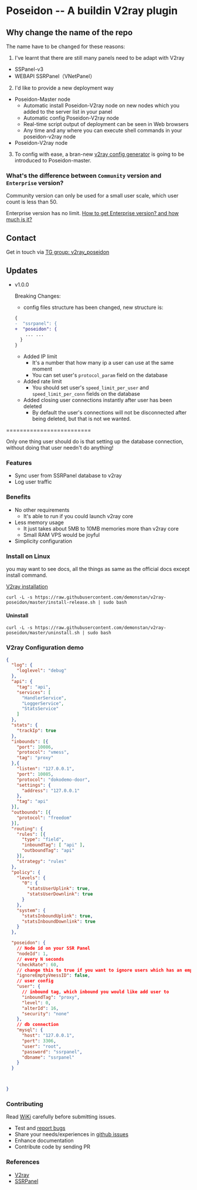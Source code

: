 # Poseidon -- A buildin V2ray plugin

## Why change the name of the repo

The name have to be changed for these reasons:

1. I've learnt that there are still many panels need to be adapt with V2ray
  - SSPanel-v3
  - WEBAPI SSRPanel（VNetPanel）
2. I'd like to provide a new deployment way
  - Poseidon-Master node
    - Automatic install Poseidon-V2ray node on new nodes which you added to the server list in your panel
    - Automatic config Poseidon-V2ray node
    - Real-time script output of deployment can be seen in Web browsers
    - Any time and any where you can execute shell commands in your poseidon-v2ray node
  - Poseidon-V2ray node
3. To config with ease, a bran-new [v2ray config generator](https://github.com/ColetteContreras/poseidon-v2ray-config-generator) is going to be introduced to Poseidon-master.

### What's the difference between `Community` version and `Enterprise` version?

Community version can only be used for a small user scale, which user count is less than 50.

Enterprise version has no limit. [How to get Enterprise version? and how much is it?](https://github.com/ColetteContreras/v2ray-poseidon/wiki/How-to-get-Enterprise-version%3F-and-how-much-is-it%3F)


## Contact

Get in touch via [TG group: v2ray_poseidon](https://t.me/v2ray_poseidon)

## Updates

- v1.0.0

  Breaking Changes:

  - config files structure has been changed, new structure is:

  ```diff
  {
  -  "ssrpanel": {
  +  "poseidon": {
      ... ... 
    }
  }
  ```
  
  - Added IP limit
    - It's a number that how many ip a user can use at the same moment
    - You can set user's `protocol_param` field on the database
  - Added rate limit
    - You should set user's `speed_limit_per_user` and `speed_limit_per_conn` fields on the database
  - Added closing user connections instantly after user has been deleted
    - By default the user's connections will not be disconnected after being deleted, but that is not we wanted.

=========================

Only one thing user should do is that setting up the database connection, without doing that user needn't do anything!

### Features

- Sync user from SSRPanel database to v2ray
- Log user traffic

### Benefits

- No other requirements
  - It's  able to run if you could launch v2ray core
- Less memory usage
  - It just takes about 5MB to 10MB memories more than v2ray core
  - Small RAM VPS would be joyful
- Simplicity configuration

### Install on Linux

you may want to see docs, all the things as same as the official docs except install command.

[V2ray installation](https://www.v2ray.com/en/welcome/install.html)

```
curl -L -s https://raw.githubusercontent.com/demonstan/v2ray-poseidon/master/install-release.sh | sudo bash
```

#### Uninstall

```
curl -L -s https://raw.githubusercontent.com/demonstan/v2ray-poseidon/master/uninstall.sh | sudo bash
```

### V2ray Configuration demo

```json
{
  "log": {
    "loglevel": "debug"
  },
  "api": {
    "tag": "api",
    "services": [
      "HandlerService",
      "LoggerService",
      "StatsService"
    ]
  },
  "stats": {
    "trackIp": true
  },
  "inbounds": [{
    "port": 10086,
    "protocol": "vmess",
    "tag": "proxy"
  },{
    "listen": "127.0.0.1",
    "port": 10085,
    "protocol": "dokodemo-door",
    "settings": {
      "address": "127.0.0.1"
    },
    "tag": "api"
  }],
  "outbounds": [{
    "protocol": "freedom"
  }],
  "routing": {
    "rules": [{
      "type": "field",
      "inboundTag": [ "api" ],
      "outboundTag": "api"
    }],
    "strategy": "rules"
  },
  "policy": {
    "levels": {
      "0": {
        "statsUserUplink": true,
        "statsUserDownlink": true
      }
    },
    "system": {
      "statsInboundUplink": true,
      "statsInboundDownlink": true
    }
  },

  "poseidon": {
    // Node id on your SSR Panel
    "nodeId": 1,
    // every N seconds
    "checkRate": 60,
    // change this to true if you want to ignore users which has an empty vmess_id
    "ignoreEmptyVmessID": false,
    // user config
    "user": {
      // inbound tag, which inbound you would like add user to
      "inboundTag": "proxy",
      "level": 0,
      "alterId": 16,
      "security": "none"
    },
    // db connection
    "mysql": {
      "host": "127.0.0.1",
      "port": 3306,
      "user": "root",
      "password": "ssrpanel",
      "dbname": "ssrpanel"
    }
  }



}
```

### Contributing

Read [WiKi](https://github.com/ColetteContreras/v2ray-ssrpanel-plugin/wiki) carefully before submitting issues.

- Test and [report bugs](https://github.com/ColetteContreras/v2ray-ssrpanel-plugin/issues)
- Share your needs/experiences in [github issues](https://github.com/ColetteContreras/v2ray-ssrpanel-plugin/issues)
- Enhance documentation
- Contribute code by sending PR

### References

- [V2ray](https://github.com/v2ray/v2ray-core)
- [SSRPanel](https://github.com/ssrpanel/SSRPanel)
